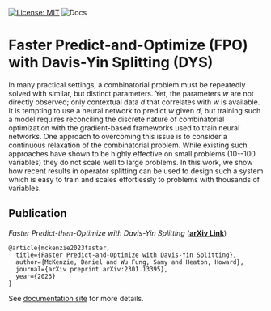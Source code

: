 [![License: MIT](https://img.shields.io/badge/License-MIT-yellow.svg)](https://opensource.org/licenses/MIT)
![Docs](https://github.com/mines-opt-ml/spo-tos/actions/workflows/ci.yml/badge.svg)

# Faster Predict-and-Optimize (FPO) with Davis-Yin Splitting (DYS)

In many practical settings, a combinatorial problem must be repeatedly solved with similar, but distinct parameters. Yet, the parameters $w$ are not directly observed; only contextual data $d$ that correlates with $w$ is available. It is tempting to use a neural network to predict $w$ given $d$, but training such a model requires reconciling the discrete nature of combinatorial optimization with the gradient-based frameworks used to train neural networks. One approach to overcoming this issue is to consider a continuous relaxation of the combinatorial problem. While existing such approaches have shown to be highly effective on small problems (10--100 variables) they do not scale well to large problems. In this work, we show how recent results in operator splitting can be used to design such a system which is easy to train  and scales effortlessly to problems with thousands of variables.

## Publication

_Faster Predict-then-Optimize with Davis-Yin Splitting_ (**[arXiv Link](https://arxiv.org/abs/2301.13395)**)
    
    @article{mckenzie2023faster,
      title={Faster Predict-and-Optimize with Davis-Yin Splitting},
      author={McKenzie, Daniel and Wu Fung, Samy and Heaton, Howard},
      journal={arXiv preprint arXiv:2301.13395},
      year={2023}
    }

See [documentation site](https://fpo-tos.research.typal.academy) for more details.
